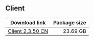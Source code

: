 ## Client

| Download link | Package size |
| ------------- | ------------:|
| [Client 2.3.50 CN](https://autopatchcn.yuanshen.com/client_app/download/beta_pc/20211119155011_WfzkoNw80DakI2RG/YuanShen_2.3.50_beta.zip) | 23.69 GB |
